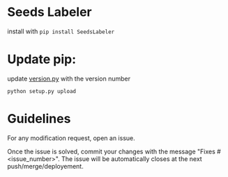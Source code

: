 # Seeds Labeler

install with `pip install SeedsLabeler`

# Update pip:

update [version.py](src/libs/version.py) with the version number 

`python setup.py upload`


# Guidelines

For any modification request, open an issue.

Once the issue is solved, commit your changes with the message "Fixes #<issue_number>". The issue will be automatically closes at the next push/merge/deployement.
